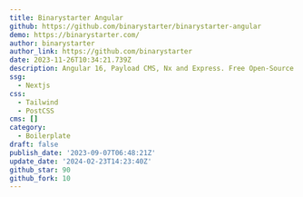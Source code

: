 ```yaml
---
title: Binarystarter Angular
github: https://github.com/binarystarter/binarystarter-angular
demo: https://binarystarter.com/
author: binarystarter
author_link: https://github.com/binarystarter
date: 2023-11-26T10:34:21.739Z
description: Angular 16, Payload CMS, Nx and Express. Free Open-Source Web App Boilerplate.
ssg:
  - Nextjs
css:
  - Tailwind
  - PostCSS
cms: []
category:
  - Boilerplate
draft: false
publish_date: '2023-09-07T06:48:21Z'
update_date: '2024-02-23T14:23:40Z'
github_star: 90
github_fork: 10
---
```

